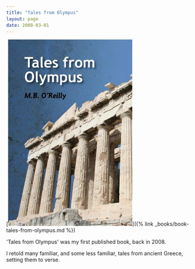 ```yaml
---
title: "Tales from Olympus"
layout: page
date: 2008-03-01
---
```


[![Tales from Olympus cover](/images/Cover_Tales_From_Olympus.png)]({% link _books/book-tales-from-olympus.md %})

'Tales from Olympus' was my first published book, back in 2008.

I retold many familiar, and some less familiar, tales from ancient Greece, setting them to verse. 


